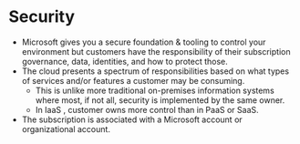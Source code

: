 # Security

- Microsoft gives you a secure foundation & tooling to control your environment but customers have the responsibility of their subscription governance, data, identities, and how to protect those.
- The cloud presents a spectrum of responsibilities based on what types of services and/or features a customer may be consuming.
  - This is unlike more traditional on-premises information systems where most, if not all, security is implemented by the same owner.
  - In IaaS , customer owns more control than in PaaS or SaaS.
- The subscription is associated with a Microsoft account or organizational account.
